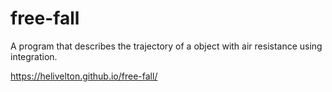 # free-fall
A program that describes the trajectory of a object with air resistance using integration.

https://helivelton.github.io/free-fall/
